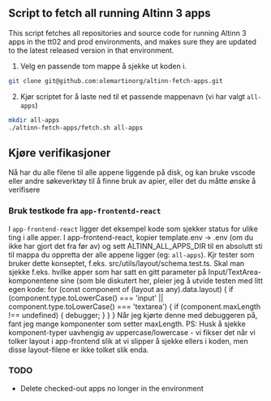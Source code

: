 ## Script to fetch all running Altinn 3 apps

This script fetches all repositories and source code for running Altinn 3 apps in the tt02 and prod environments, and makes sure they are updated to the latest released version in that environment.

1. Velg en passende tom mappe å sjekke ut koden i.
```sh
git clone git@github.com:olemartinorg/altinn-fetch-apps.git
```
2. Kjør scriptet for å laste ned til et passende mappenavn (vi har valgt `all-apps`)
```sh
mkdir all-apps
./altinn-fetch-apps/fetch.sh all-apps
```

## Kjøre verifikasjoner
Nå har du alle filene til alle appene liggende på disk, og kan bruke vscode eller andre søkeverktøy til å finne bruk av apier, eller det du måtte ønske å verifisere

### Bruk testkode fra `app-frontentd-react` 
I `app-frontend-react` ligger det eksempel kode som sjekker status for ulike ting i alle apper.
I app-frontend-react, kopier template.env -> .env (om du ikke har gjort det fra før av) og sett ALTINN_ALL_APPS_DIR til en absolutt sti til mappa du oppretta der alle appene ligger (eg: `all-apps`).
Kj￸r tester som bruker dette konseptet, f.eks. src/utils/layout/schema.test.ts. Skal man sjekke f.eks. hvilke apper som har satt en gitt parameter på Input/TextArea-komponentene sine (som ble diskutert her, pleier jeg å utvide testen med litt egen kode:
          for (const component of (layout as any).data.layout) {
            if (component.type.toLowerCase() === 'input' || component.type.toLowerCase() === 'textarea') {
              if (component.maxLength !== undefined) {
                debugger;
              }
            }
          }
Når jeg kjørte denne med debuggeren på, fant jeg mange komponenter som setter maxLength. PS: Husk å sjekke komponent-typer uavhengig av uppercase/lowercase - vi fikser det når vi tolker layout i app-frontend slik at vi slipper å sjekke ellers i koden, men disse layout-filene er ikke tolket slik enda.

### TODO
- Delete checked-out apps no longer in the environment